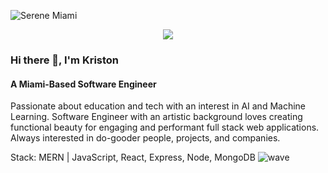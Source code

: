 ![Serene Miami](https://user-images.githubusercontent.com/65462564/224855076-a7d74a13-3c3a-469a-808a-2dfd48f8ede4.jpg)

<p align="center">
    <img src="https://readme-typing-svg.herokuapp.com?font=Montserrat&size=30&duration=5001&color=01C5DE&vCenter=true&center=true&width=460&lines=SOFTWARE+ENGINEER;COMMUNITY+DEVELOPER;✨DREAMER✨;LIFELONG+LEARNER;CAPABLE+ALLY" </p>

### Hi there 👋, I'm Kriston
#### A Miami-Based Software Engineer

Passionate about education and tech with an interest in AI and Machine Learning. Software Engineer with an artistic background loves creating functional beauty for engaging and performant full stack web applications. Always interested in do-gooder people, projects, and companies. 

Stack: MERN | JavaScript, React, Express, Node, MongoDB
![wave](https://user-images.githubusercontent.com/65462564/225171686-93c2fd4b-ced4-4602-85e4-13deacf4af62.svg)







<!--
**kriston-burnstein/kriston-burnstein** is a ✨ _special_ ✨ repository because its `README.md` (this file) appears on your GitHub profile.

Here are some ideas to get you started:

- 🔭 I’m currently working on ...
- 🌱 I’m currently learning ...
- 👯 I’m looking to collaborate on ...
- 🤔 I’m looking for help with ...
- 💬 Ask me about ...
- 📫 How to reach me: ...
- 😄 Pronouns: ...
- ⚡ Fun fact: ...
-->
